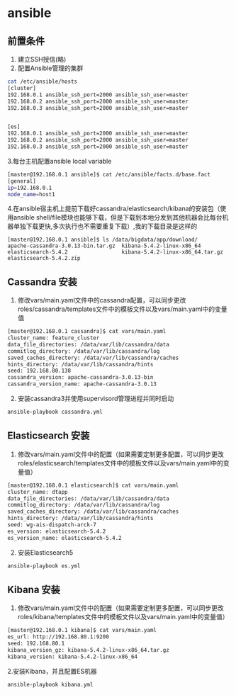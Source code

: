 # ansible

## 前置条件
1. 建立SSH授信(略)
2. 配置Ansible管理的集群
```bash
cat /etc/ansible/hosts
[cluster]
192.168.0.1 ansible_ssh_port=2000 ansible_ssh_user=master
192.168.0.2 ansible_ssh_port=2000 ansible_ssh_user=master
192.168.0.3 ansible_ssh_port=2000 ansible_ssh_user=master


[es]
192.168.0.1 ansible_ssh_port=2000 ansible_ssh_user=master
192.168.0.2 ansible_ssh_port=2000 ansible_ssh_user=master
192.168.0.3 ansible_ssh_port=2000 ansible_ssh_user=master
```
3.每台主机配置ansible local variable
```bash
[master@192.168.0.1 ansible]$ cat /etc/ansible/facts.d/base.fact
[general]
ip=192.168.0.1
node_name=host1
```
4.在ansible宿主机上提前下载好cassandra/elasticsearch/kibana的安装包（使用ansible shell/file模块也能够下载，但是下载到本地分发到其他机器会比每台机器单独下载更快,多次执行也不需要重复下载）,我的下载目录是这样的
```
[master@192.168.0.1 ansible]$ ls /data/bigdata/app/download/
apache-cassandra-3.0.13-bin.tar.gz  kibana-5.4.2-linux-x86_64
elasticsearch-5.4.2                 kibana-5.4.2-linux-x86_64.tar.gz
elasticsearch-5.4.2.zip
```

## Cassandra 安装
1. 修改vars/main.yaml文件中的cassandra配置，可以同步更改roles/cassandra/templates文件中的模板文件以及vars/main.yaml中的变量值
```bash
[master@192.168.0.1 cassandra]$ cat vars/main.yaml
cluster_name: feature_cluster
data_file_directories: /data/var/lib/cassandra/data
commitlog_directory: /data/var/lib/cassandra/log
saved_caches_directory: /data/var/lib/cassandra/caches
hints_directory: /data/var/lib/cassandra/hints
seed: 192.168.80.138
cassandra_version: apache-cassandra-3.0.13-bin
cassandra_version_name: apache-cassandra-3.0.13
```
2. 安装cassandra3并使用supervisord管理进程并同时启动
```bash
ansible-playbook cassandra.yml
```
## Elasticsearch 安装
1. 修改vars/main.yaml文件中的配置（如果需要定制更多配置，可以同步更改roles/elasticsearch/templates文件中的模板文件以及vars/main.yaml中的变量值）
```bash
[master@192.168.0.1 elasticsearch]$ cat vars/main.yaml
cluster_name: dtapp
data_file_directories: /data/var/lib/cassandra/data
commitlog_directory: /data/var/lib/cassandra/log
saved_caches_directory: /data/var/lib/cassandra/caches
hints_directory: /data/var/lib/cassandra/hints
seed: wg-ais-dispatch-arck-7
es_version: elasticsearch-5.4.2
es_version_name: elasticsearch-5.4.2
```
2. 安装Elasticsearch5
```bash
ansible-playbook es.yml
```
## Kibana 安装
1. 修改vars/main.yaml文件中的配置（如果需要定制更多配置，可以同步更改roles/kibana/templates文件中的模板文件以及vars/main.yaml中的变量值）
```bash
[master@192.168.0.1 kibana]$ cat vars/main.yaml
es_url: http://192.168.80.1:9200
seed: 192.168.80.1
kibana_version_gz: kibana-5.4.2-linux-x86_64.tar.gz
kibana_version: kibana-5.4.2-linux-x86_64
```
2.安装Kibana，并且配置ES机器
```bash
ansible-playbook kibana.yml
```
